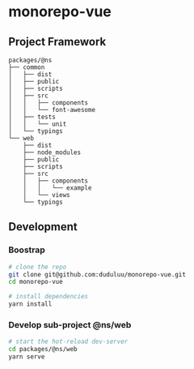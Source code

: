 # monorepo-vue

## Project Framework

```
packages/@ns
├── common
│   ├── dist
│   ├── public
│   ├── scripts
│   ├── src
│   │   ├── components
│   │   └── font-awesome
│   ├── tests
│   │   └── unit
│   └── typings
└── web
    ├── dist
    ├── node_modules
    ├── public
    ├── scripts
    ├── src
    │   ├── components
    │   │   └── example
    │   └── views
    └── typings
```

## Development

### Boostrap

```bash
# clone the repo
git clone git@github.com:duduluu/monorepo-vue.git
cd monorepo-vue

# install dependencies
yarn install
```

### Develop sub-project @ns/web

```bash
# start the hot-reload dev-server
cd packages/@ns/web
yarn serve
```
